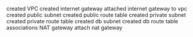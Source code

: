 created VPC
created internet gateway
attached internet gateway to vpc
created public subnet
created public route table
created private subnet
created private route table
created db subnet
created db route table
associations
NAT gateway
attach nat gateway
